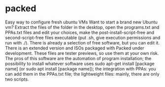 # packed
Easy way to configure fresh ubuntu VMs
Want to start a brand new Ubuntu vm? Extract the files of the folder in the desktop, open the programs.txt and PPAs.txt files and edit your choices, make the post-install-script-free and second-script-free files executable (put .sh, give execution permissions and run with ./). There is already a selection of free software, but you can edit it. There is an extended version and ISOs packaged with Packed under development. These files are tester previews, so use them at your own risk. The pros of this software are the automation of program installation; the possibility to install whatever software uses sudo apt-get install [package name] (or sudo apt install [package name]); the integration with PPAs: you can add them in the PPAs.txt file; the lightweight files: mainly, there are only two scripts.
